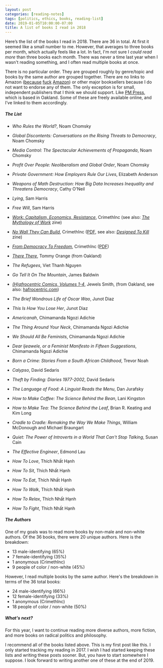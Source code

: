 ```yaml
---
layout: post
categories: [reading-notes]
tags: [politics, ethics, books, reading-list]
date: 2019-01-05T10:00:00-07:00
title: A list of books I read in 2018
---
```


Here’s the list of the books I read in 2018. There are 36 in total. At first it seemed like a small number to me. However, that averages to three books per month, which actually feels like a lot. In fact, I'm not sure I *could read more* than three books each month. There was never a time last year when I wasn't reading something, and I often read multiple books at once.

<!--excerpt-->

There is no particular order. They are grouped roughly by genre/topic and books by the same author are grouped together. There are no links to Amazon ([because](https://reallifemag.com/the-constant-consumer/) [fuck](https://www.businessinsider.com/amazon-delivery-drivers-reveal-claims-of-disturbing-work-conditions-2018-8) [Amazon](https://gizmodo.com/amazons-aggressive-anti-union-tactics-revealed-in-leake-1829305201)) or other major booksellers because I do not want to endorse any of them. The only exception is for small, independent publishers that I think we should support. Like [PM Press](http://www.pmpress.org), which is based in Oakland. Some of these are freely available online, and I’ve linked to them accordingly.

##### The List

- *Who Rules the World?*, Noam Chomsky
- *Global Discontents: Conversations on the Rising Threats to Democracy*, Noam Chomsky
- *Media Control: The Spectacular Achievements of Propaganda*, Noam Chomsky
- *Profit Over People: Neoliberalism and Global Order*, Noam Chomsky
- *Private Government: How Employers Rule Our Lives*, Elizabeth Anderson
- *Weapons of Math Destruction: How Big Data Increases Inequality and Threatens Democracy*, Cathy O'Neil
- *Lying*, Sam Harris
- *Free Will*, Sam Harris
- [*Work: Capitalism, Economics, Resistance*](https://crimethinc.com/books/work), CrimethInc (see also: [*The Mythology of Work*](https://crimethinc.com/zines/mythology-of-work-pamphlet) zine)
- [*No Wall They Can Build*](https://crimethinc.com/books/no-wall-they-can-build), CrimethInc ([PDF](https://cloudfront.crimethinc.com/assets/books/no-wall-they-can-build/no-wall-they-can-build_screen_single_page_view.pdf), see also: [*Designed To Kill*](https://crimethinc.com/zines/designed-to-kill) zine)
- [*From Democracy To Freedom*](https://crimethinc.com/books/from-democracy-to-freedom), CrimethInc ([PDF](https://cloudfront.crimethinc.com/assets/books/from-democracy-to-freedom/from-democracy-to-freedom_screen_single_page_view.pdf))

- [*There There*](https://www.penguinrandomhouse.com/books/563403/there-there-by-tommy-orange/), Tommy Orange (from Oakland)
- *The Refugees*, Viet Thanh Nguyen
- *Go Tell It On The Mountain*, James Baldwin
- [*(H)afrocentric Comics, Volumes 1-4*](https://secure.pmpress.org/index.php?l=product_detail&p=889), Jewels Smith, (from Oakland, see also: [hafrocentric.com](https://hafrocentric.com))
- *The Brief Wondrous Life of Oscar Wao*, Junot Diaz
- *This Is How You Lose Her*, Junot Diaz
- *Americanah*, Chimamanda Ngozi Adichie
- *The Thing Around Your Neck*, Chimamanda Ngozi Adichie
- *We Should All Be Feminists*, Chimamanda Ngozi Adichie
- *Dear Ijeawele, or a Feminist Manifesto in Fifteen Suggestions*, Chimamanda Ngozi Adichie

- *Born a Crime: Stories From a South African Childhood*, Trevor Noah
- *Calypso*, David Sedaris
- *Theft by Finding: Diaries 1977-2002*, David Sedaris

- *The Language of Food: A Linguist Reads the Menu*, Dan Jurafsky
- *How to Make Coffee: The Science Behind the Bean*, Lani Kingston
- *How to Make Tea: The Science Behind the Leaf*, Brian R. Keating and Kim Long
- *Cradle to Cradle: Remaking the Way We Make Things*, William McDonough and Michael Braungart

- *Quiet: The Power of Introverts in a World That Can't Stop Talking*, Susan Cain
- *The Effective Engineer*, Edmond Lau
- *How To Love*, Thích Nhất Hạnh
- *How To Sit*, Thích Nhất Hạnh
- *How To Eat*, Thích Nhất Hạnh
- *How To Walk*, Thích Nhất Hạnh
- *How To Relax*, Thích Nhất Hạnh
- *How To Fight*, Thích Nhất Hạnh

##### The Authors

One of my goals was to read more books by non-male and non-white authors. Of the 36 books, there were 20 unique authors. Here is the breakdown:

- 13 male-identifying (65%)
- 7 female-identifying (35%)
- 1 anonymous (CrimethInc)
- 9 people of color / non-white (45%)

However, I read multiple books by the same author. Here's the breakdown in terms of the 36 total books:

- 24 male-identifying (66%)
- 12 female-identifying (33%)
- 1 anonymous (CrimethInc)
- 18 people of color / non-white (50%)

##### What's next?

For this year, I want to continue reading more diverse authors, more fiction, and more books on radical politics and philosophy.

I recommend all of the books listed above. This is my first post like this. I only started tracking my reading in 2017. I wish I had started keeping these lists and writing these posts sooner. But, you have to start somewhere I suppose. I look forward to writing another one of these at the end of 2019.
